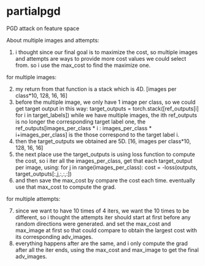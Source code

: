 # partialpgd
PGD attack on feature space

About multiple images and attempts:
1. i thought since our final goal is to maximize the cost, so multiple images and attempts are ways to provide more cost values we could select from. so i use the max_cost to find the maximize one.

for multiple images:

2. my return from that function is a stack which is 4D. [images per class*10, 128, 16, 16]
3. before the multiple image, we only have 1 image per class, so we could get target output in this way:
  target_outputs = torch.stack([ref_outputs[i] for i in target_labels])
  while we have multiple images, the ith ref_outputs is no longer the corresponding target label one, the ref_outputs[images_per_class * i : images_per_class * i+images_per_class] is the those correspond to the target label i.
4. then the target_outputs we obtained are 5D. [16, images per class*10, 128, 16, 16]
5. the next place use the target_outputs is using loss function to compute the cost, so i iter all the images_per_class, get that each target_output per image, using:
   for j in range(images_per_class):
       cost = -loss(outputs, target_outputs[:,j,:,:,:])
6. and then save the max_cost by compare the cost each time. eventually use that max_cost to compute the grad.


for multiple attempts:

7. since we want to have 10 times of 4 iters, we want the 10 times to be different, so i thought the attempts iter should start at first before any random directions were generated. and set the max_cost and max_image at first so that could compare to obtain the largest cost with its corresponding adv_images.
9. everything happens after are the same, and i only compute the grad after all the iter ends, using the max_cost and max_image to get the final adv_images.
            
